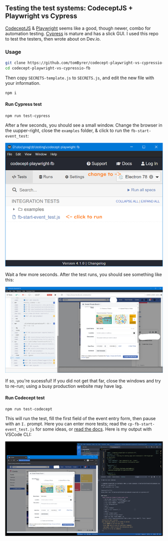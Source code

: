 ## Testing the test systems: CodeceptJS + Playwright vs Cypress

[CodeceptJS](https://codecept.io/) & [Playwright](https://github.com/microsoft/playwright) seems like a good, though newer, combo for automation testing.  [Cypress](https://github.com/cypress-io/cypress) is mature and has a slick GUI.  I used this repo to test the testers, then wrote about on Dev.io.

### Usage

```bash
git clone https://github.com/tomByrer/codecept-playwright-vs-cypressio-fb.git
cd codecept-playwright-vs-cypressio-fb
```

Then copy `SECRETS-template.js` to `SECRETS.js`, and edit the new file with your information. 

```bash
npm i
```

#### Run Cypress test

`npm run test-cypress`

After a few seconds, you should see a small window.   Change the browser in the uupper-right, close the `examples` folder, & click to run the `fb-start-event_test`:

![cypress boot window](/pic/cypress-start-test-directions.png)

Wait a few more seconds.  After the test runs, you should see something like this:

![cypress test ran](/pic/cypress-test-ran-smaller.png)

If so, you're sucessful!   If you did not get that far, close the windows and try to re-run; using a busy production website may have lag.

#### Run Codecept test

`npm run test-codecept`

This will run the test, fill the first field of the event entry form, then pause with an `I.` prompt.  Here you can enter more tests; read the `cp-fb-start-event_test.js` for some ideas, or [read the docs](https://codecept.io/helpers/Playwright/#configuration).  Here is my output with VSCode CLI:

![CodeceptJS running with Playwright](/pic/codecept-test.png)
